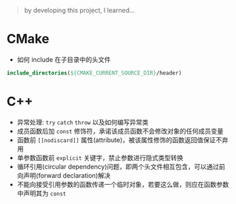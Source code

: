 > by developing this project, I learned...

# CMake

- 如何 include 在子目录中的头文件

```cmake
include_directories(${CMAKE_CURRENT_SOURCE_DIR}/header)
```

# C++

- 异常处理: `try` `catch` `throw` 以及如何编写异常类
- 成员函数后加 `const` 修饰符，承诺该成员函数不会修改对象的任何成员变量
- 函数前 `[[nodiscard]]` 属性(attribute)，被该属性修饰的函数返回值保证不弃用
- 单参数函数前 `explicit` 关键字，禁止参数进行隐式类型转换
- 循环引用(circular dependency)问题，即两个头文件相互包含，可以通过前向声明(forward declaration)解决
- 不能向接受引用参数的函数传递一个临时对象，若要这么做，则应在函数参数中声明其为 `const`
